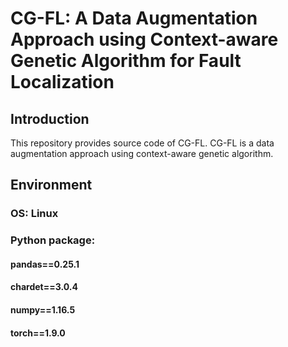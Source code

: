 # CG-FL: A Data Augmentation Approach using Context-aware Genetic Algorithm for Fault Localization
## Introduction
This repository provides source code of CG-FL.
CG-FL is  a data augmentation approach using context-aware genetic algorithm.

## Environment
### OS: Linux
### Python package:
#### pandas==0.25.1
#### chardet==3.0.4
#### numpy==1.16.5
#### torch==1.9.0
